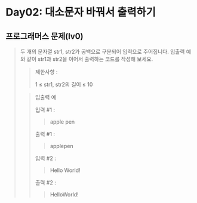 # Day02: 대소문자 바꿔서 출력하기
## 프로그래머스 문제(lv0)
> 두 개의 문자열 str1, str2가 공백으로 구분되어 입력으로 주어집니다.
입출력 예와 같이 str1과 str2을 이어서 출력하는 코드를 작성해 보세요.
>  >제한사항 :
> >
> > 1 ≤ str1, str2의 길이 ≤ 10
>
> > 입출력 예
> >
> > 입력 #1 :
> > > apple pen
> >
> > 출력 #1 :
> > >applepen
> >
> > 입력 #2 :
> > > Hello World!
> >
> > 출력 #2 :
> > >HelloWorld!